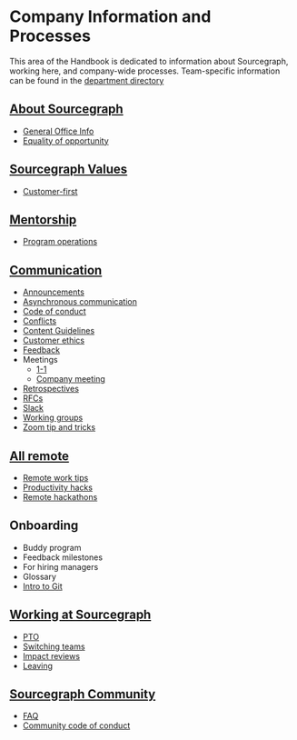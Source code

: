 # Company Information and Processes

This area of the Handbook is dedicated to information about Sourcegraph, working here, and company-wide processes. Team-specific information can be found in the [department directory](../departments/index.md)

## [About Sourcegraph](about-sourcegraph/index.md)

- [General Office Info](about-sourcegraph/general-office-info.md)
- [Equality of opportunity](equality-of-opportunity.md)

## [Sourcegraph Values](values/index.md)

- [Customer-first](values/customer-first.md)

## [Mentorship](mentorship/index.md)

- [Program operations](mentorship/operations.md)

## [Communication](communication/index.md)

- [Announcements](communication/announcements.md)
- [Asynchronous communication](communication/asynchronous-communication.md)
- [Code of conduct](community/code_of_conduct.md)
- [Conflicts](communication/conflicts.md)
- [Content Guidelines](communication/content_guidelines/index.md)
- [Customer ethics](communication/customer_ethics.md)
- [Feedback](communication/seeking-and-giving-feedback.md)
- Meetings
  - [1-1](communication/1-1.md)
  - [Company meeting](communication/company_meeting.md)
- [Retrospectives](communication/retrospectives.md)
- [RFCs](communication/rfcs/index.md)
- [Slack](communication/team_chat.md)
- [Working groups](communication/working-group.md)
- [Zoom tip and tricks](communication/zoom.md)

## [All remote](remote/index.md)

- [Remote work tips](remote/tips.md)
- [Productivity hacks](remote/teammate-recommended_productivity_hacks.md)
- [Remote hackathons](remote/remote_hackathons.md)

## Onboarding

- Buddy program
- Feedback milestones
- For hiring managers
- Glossary
- [Intro to Git](onboarding/git-intro/index.md)

## [Working at Sourcegraph](working-at-sourcegraph/index.md)

- [PTO](../benefits-pay-perks/benefits-perks/time-off/index.md)
- [Switching teams](working-at-sourcegraph/switching-teams.md)
- [Impact reviews](../departments/people-talent/people-ops/process/teammate-sentiment/impact-reviews/index.md)
- [Leaving](../departments/people-talent/people-ops/process/leaving.md)

## [Sourcegraph Community](community/index.md)

- [FAQ](community/faq.md)
- [Community code of conduct](community/code_of_conduct.md)
